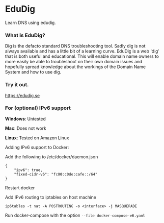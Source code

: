 # EduDig 

Learn DNS using edudig.

### What is EduDig?
Dig is the defacto standard DNS troubleshooting tool. Sadly dig is not always available and has a little bit of a learning curve. EduDig is a web 'dig' that is both useful and educational.
This will enable domain name owners to more easily be able to troubleshoot on their own domain issues and hopefully spread knowledge about the workings of the Domain Name System and how to use dig.

### Try it out.
https://edudig.se

### For (optional) IPv6 support

**Windows**: Untested

**Mac**: Does not work

**Linux**: Tested on Amazon Linux

Adding IPv6 support to Docker:

Add the following to /etc/docker/daemon.json
```
{
    "ipv6": true,
    "fixed-cidr-v6": "fc00:c0de:cafe::/64"
}
```

Restart docker

Add IPv6 routing to iptables on host machine

```ip6tables -t nat -A POSTROUTING -o <interface> -j MASQUERADE```

Run docker-compose with the option ```--file docker-compose-v6.yaml```

